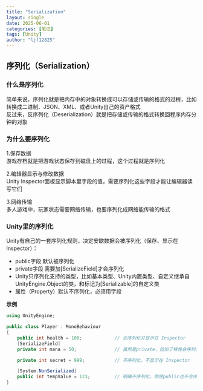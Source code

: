 ```yaml
---
title: "Serialization"
layout: single
date: 2025-06-01
categories: [笔记]
tags: [Unity]
author: "ljf12825"
---
```


## 序列化（Serialization）
### 什么是序列化
简单来说，序列化就是把内存中的对象转换成可以存储或传输的格式的过程，比如转换成二进制、JSON、XML、或者Unity自己的资产格式  
反过来，反序列化（Deserialization）就是把存储或传输的格式转换回程序内存分钟的对象

### 为什么要序列化
1.保存数据  
游戏存档就是把游戏状态保存到磁盘上的过程，这个过程就是序列化

2.编辑器显示与修改数据  
Unity Inspector面板显示脚本里字段的值，需要序列化这些字段才能让编辑器读写它们

3.网络传输  
多人游戏中，玩家状态需要网络传输，也要序列化成网络能传输的格式

### Unity里的序列化
Unity有自己的一套序列化规则，决定安歇数据会被序列化（保存、显示在Inspector）：
- public字段 默认被序列化
- private字段 需要加[SerializeField]才会序列化
- Unity只序列化支持的类型，比如基本类型、Unity内置类型、自定义继承自UnityEngine.Object的类，和标记为[Serializable]的自定义类
- 属性（Property）默认不序列化，必须用字段

**示例**
```csharp
using UnityEngine;

public class Player : MonoBehaviour
{
    public int health = 100;            // 会序列化并显示在 Inspector
    [SerializeField]
    private int mana = 50;              // 虽然是private，但加了特性会序列化

    private int secret = 999;           // 不序列化，不显示在 Inspector

    [System.NonSerialized]
    public int tempValue = 123;         // 明确不序列化，即使public也不会序列化
}
```